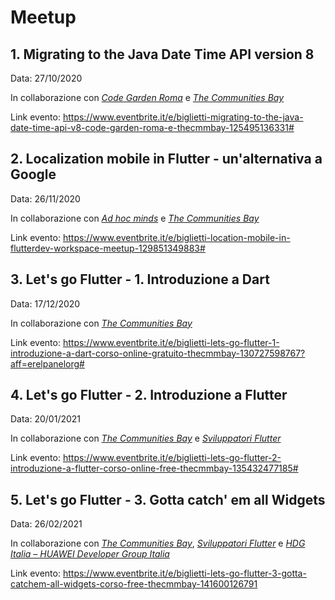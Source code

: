 # Meetup

## 1. Migrating to the Java Date Time API version 8
Data: 27/10/2020

In collaborazione con *[Code Garden Roma](https://thecmmbay.com/cmm/codegardenroma/)* e *[The Communities Bay](https://thecmmbay.com/)*

Link evento: https://www.eventbrite.it/e/biglietti-migrating-to-the-java-date-time-api-v8-code-garden-roma-e-thecmmbay-125495136331#


## 2. Localization mobile in Flutter - un'alternativa a Google
Data: 26/11/2020

In collaborazione con *[Ad hoc minds](https://adhocminds.com/)* e *[The Communities Bay](https://thecmmbay.com/)*

Link evento: https://www.eventbrite.it/e/biglietti-location-mobile-in-flutterdev-workspace-meetup-129851349883#


## 3. Let's go Flutter - 1. Introduzione a Dart
Data: 17/12/2020

In collaborazione con *[The Communities Bay](https://thecmmbay.com/)*

Link evento: https://www.eventbrite.it/e/biglietti-lets-go-flutter-1-introduzione-a-dart-corso-online-gratuito-thecmmbay-130727598767?aff=erelpanelorg#


## 4. Let's go Flutter - 2. Introduzione a Flutter
Data: 20/01/2021

In collaborazione con *[The Communities Bay](https://thecmmbay.com/)* e *[Sviluppatori Flutter](https://www.linkedin.com/groups/9017108/)*

Link evento: https://www.eventbrite.it/e/biglietti-lets-go-flutter-2-introduzione-a-flutter-corso-online-free-thecmmbay-135432477185#


## 5. Let's go Flutter - 3. Gotta catch' em all Widgets
Data: 26/02/2021

In collaborazione con *[The Communities Bay](https://thecmmbay.com/)*, *[Sviluppatori Flutter](https://www.linkedin.com/groups/9017108/)* e *[HDG Italia – HUAWEI Developer Group Italia](https://meetup.com/HDG-Italia)*

Link evento: https://www.eventbrite.it/e/biglietti-lets-go-flutter-3-gotta-catchem-all-widgets-corso-free-thecmmbay-141600126791
